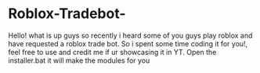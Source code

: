 # Roblox-Tradebot-
Hello! what is up guys so recently i heard some of you guys play roblox and have requested a roblox trade bot. So i spent some time coding it for you!, feel free to use and credit me if ur showcasing it in YT. Open the installer.bat it will make the modules for you
